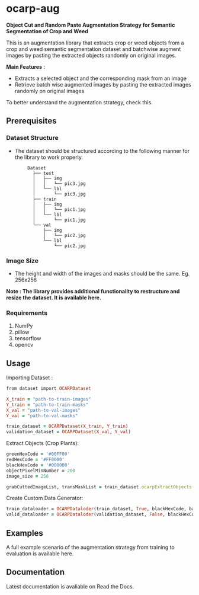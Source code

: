 # ocarp-aug
<b>Object Cut and Random Paste Augmentation Strategy for Semantic Segmentation of Crop and Weed</b>

This is an augmentation library that extracts crop or weed objects from a crop and weed semantic segmentation dataset and batchwise augment images by pasting the extracted objects randomly on original images. 

<b>Main Features</b> :
<ul>
  <li>Extracts a selected object and the corresponding mask from an image</li>
  <li>Retrieve batch wise augmented images by pasting the extracted images randomly on original images</li>
</ul>
To better understand the augmentation strategy, check this.

<h2>Prerequisites</h2>

<h3>Dataset Structure</h3>
<ul>
  <li>The dataset should be structured according to the following manner for the library to work properly.</li>
</ul>

            Dataset
              ├── test
              │   ├── img
              │   │   └── pic3.jpg
              │   └── lbl
              │       └── pic3.jpg
              ├── train
              │   ├── img
              │   │   └── pic1.jpg
              │   └── lbl
              │       └── pic1.jpg
              └── val
                  ├── img
                  │   └── pic2.jpg
                  └── lbl
                      └── pic2.jpg                 
<h3>Image Size</h3>
<ul>
  <li>The height and width of the images and masks should be the same. Eg. 256x256</li>
</ul>

**Note : The library provides additional functionality to restructure and resize the dataset. It is available here.**

<h3>Requirements</h3>
<ol>
  <li>NumPy</li>
  <li>pillow</li>
  <li>tensorflow</li>
  <li>opencv</li>
</ol>

<h2>Usage</h2>

Importing Dataset :
```ruby
from dataset import OCARPDataset

X_train = "path-to-train-images"
Y_train = "path-to-train-masks"
X_val = "path-to-val-images"
Y_val = "path-to-val-masks"

train_dataset = OCARPDataset(X_train, Y_train)
validation_dataset = OCARPDataset(X_val, Y_val)
```

Extract Objects (Crop Plants):
```ruby
greenHexCode = '#00FF00'
redHexCode = '#FF0000'
blackHexCode = '#000000'
objectPixelMinNumber = 200
image_size = 256

grabCuttedImageList, transMaskList = train_dataset.ocarpExtractObjects(greenHexCode, redHexCode, blackHexCode, objectPixelMinNumber, image_size)
```

Create Custom Data Generator:
```ruby
train_dataloader = OCARPDataloder(train_dataset, True, blackHexCode, batch_size=3, shuffle=False, grabCuttedImageList = grabCuttedImageList, transMaskList = transMaskList, isPasteAugment = False, isOnlyPasteOnBg = True, objectPasteCount = 1)
valid_dataloader = OCARPDataloder(validation_dataset, False, blackHexCode, batch_size=3, shuffle=False)
```
<h2>Examples</h2>

A full example scenario of the augmentation strategy from training to evaluation is available here.

<h2>Documentation</h2>

Latest documentation is avaliable on Read the Docs.

